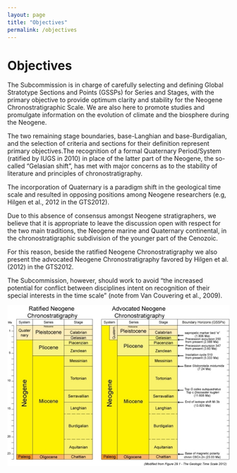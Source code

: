 ```yaml
---
layout: page
title: "Objectives"
permalink: /objectives
---
```

# Objectives

The Subcommission is in charge of carefully selecting and defining Global Stratotype Sections and Points (GSSPs) for Series and Stages, with the primary objective to provide optimum clarity and stability for the Neogene Chronostratigraphic Scale. We are also here to promote studies and promulgate information on the evolution of climate and the biosphere during the Neogene.

The two remaining stage boundaries, base-Langhian and base-Burdigalian, and the selection of criteria and sections for their definition represent primary objectives.The recognition of a formal Quaternary Period/System (ratified by IUGS in 2010) in place of the latter part of the Neogene, the so-called “Gelasian shift”, has met with major concerns as to the stability of literature and principles of chronostratigraphy.

The incorporation of Quaternary is a paradigm shift in the geological time scale and resulted in opposing positions among Neogene researchers (e.g, Hilgen et al., 2012 in the GTS2012).

Due to this absence of consensus amongst Neogene stratigraphers, we believe that it is appropriate to leave the discussion open with respect for the two main traditions, the Neogene marine and Quaternary continental, in the chronostratigraphic subdivision of the younger part of the Cenozoic.

For this reason, beside the ratified Neogene Chronostratigraphy we also present the advocated Neogene Chronostratigraphy favored by Hilgen et al. (2012) in the GTS2012.

The Subcommission, however, should work to avoid “the increased potential for conflict between disciplines intent on recognition of their special interests in the time scale” (note from Van Couvering et al., 2009). 

<a href="/files/NEOGENE_CHRONOSTRAT_HR.jpg">
  <img src="/files/NEOGENE_CHRONOSTRAT75percento.jpg" alt="Neogene Chronostratigraphy chart" />
</a>
